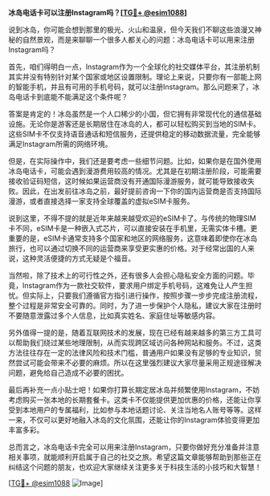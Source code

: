 **冰岛电话卡可以注册Instagram吗？[[TG💪+ @esim1088](https://t.me/s/esim1088)]**

说到冰岛，你可能会想到那里的极光、火山和温泉，但今天我们不聊这些浪漫又神秘的自然景观，而是来聊聊一个很多人都关心的问题：冰岛电话卡可以用来注册Instagram吗？

首先，咱们得明白一点，Instagram作为一个全球化的社交媒体平台，其注册机制其实并没有特别针对某个国家或地区设置限制。理论上来说，只要你有一部能上网的智能手机，并且有可用的手机号码，就可以注册Instagram。那么问题来了，冰岛电话卡到底能不能满足这个条件呢？

答案是肯定的！冰岛虽然是一个人口稀少的小国，但它拥有非常现代化的通信基础设施。无论你是游客还是长期居住在冰岛的人，都可以轻松购买到当地的SIM卡。这些SIM卡不仅支持语音通话和短信服务，还提供稳定的移动数据流量，完全能够满足Instagram所需的网络环境。

但是，在实际操作中，我们还是要考虑一些细节问题。比如，如果你是在国外使用冰岛电话卡，可能会遇到漫游费用较高的情况。尤其是在初期注册阶段，可能需要接收验证码短信，这时候如果运营商没有开通国际漫游服务，就可能导致接收失败。因此，在出发前往冰岛之前，最好提前咨询一下你的国内运营商是否支持国际漫游，或者直接选择一家支持全球覆盖的虚拟eSIM卡服务。

说到这里，不得不提的就是近年来越来越受欢迎的eSIM卡了。与传统的物理SIM卡不同，eSIM卡是一种嵌入式芯片，可以直接安装在手机里，无需实体卡槽。更重要的是，eSIM卡通常支持多个国家和地区的网络服务，这意味着即使你在冰岛旅行，也可以通过切换不同的运营商来享受更实惠的价格。对于经常出国的人来说，这种灵活便捷的方式无疑是个福音。

当然啦，除了技术上的可行性之外，还有很多人会担心隐私安全方面的问题。毕竟，Instagram作为一款社交软件，要求用户绑定手机号码，这难免让人产生担忧。但实际上，只要我们遵循官方指引进行操作，按照步骤一步步完成注册流程，整个过程是非常安全可靠的。同时，为了进一步保护个人隐私，建议大家在注册时不要随意泄露过多个人信息，比如真实姓名、家庭住址等敏感内容。

另外值得一提的是，随着互联网技术的发展，现在已经有越来越多的第三方工具可以帮助我们绕过某些地理限制，从而实现跨区域访问各种网站和服务。不过，这类方法往往存在一定的法律风险和技术门槛，普通用户如果没有足够的专业知识，贸然尝试可能会带来不必要的麻烦。所以在这里强烈建议大家尽量采用正规途径解决问题，避免给自己造成不必要的困扰。

最后再补充一点小贴士吧！如果你打算长期定居冰岛并频繁使用Instagram，不妨考虑购买一张本地的长期套餐卡。这类卡不仅能提供更加优惠的价格，还能让你享受到本地用户的专属福利，比如参与本地话题讨论、关注当地名人账号等等。这样一来，不仅可以更好地融入冰岛的文化氛围，还能让你的Instagram体验变得更加丰富多彩。

总而言之，冰岛电话卡完全可以用来注册Instagram，只要你做好充分准备并注意相关事项，就能顺利开启属于自己的社交之旅。希望这篇文章能够帮助到那些正在纠结这个问题的朋友，也欢迎大家继续关注更多关于科技生活的小技巧和大智慧！

[[TG💪+ @esim1088](https://t.me/s/esim1088) ![Image](https://i.postimg.cc/4NQfJmqS/Snipaste-2025-05-13-00-14-12.png)]